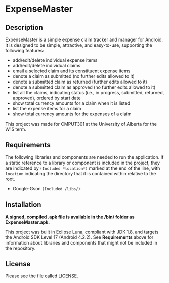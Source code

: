 ExpenseMaster
=============
## Description
ExpenseMaster is a simple expense claim tracker and manager for Android.
It is designed to be simple, attractive, and easy-to-use, supporting the following features:
* add/edit/delete individual expense items
* add/edit/delete individual claims
* email a selected claim and its constituent expense items
* denote a claim as submitted (no further edits allowed to it)
* denote a submitted claim as returned (further edits allowed to it)
* denote a submitted claim as approved (no further edits allowed to it)
* list all the claims, indicating status (i.e., in progress, submitted, returned, approved), ordered by start date
* show total currency amounts for a claim when it is listed
* list the expense items for a claim
* show total currency amounts for the expenses of a claim

This project was made for CMPUT301 at the University of Alberta for the W15 term.

## Requirements
The following libraries and components are needed to run the application. If a static reference to
a library or component is included in the project, they are indicated by `(Included *location*)`
marked at the end of the line, with `location` indicating the directory that it is contained within
relative to the root.
* Google-Gson `(Included /libs/)`

## Installation
**A signed, compiled .apk file is available in the /bin/ folder as ExpenseMaster.apk.**

This project was built in Eclipse Luna, compliant with JDK 1.8, and targets the Android SDK Level 17 (Android 4.2.2). See **Requirements** above for information about libraries and components that might not be included in the repository.

## License
Please see the file called LICENSE.

